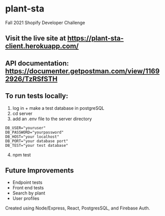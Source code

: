 # plant-sta
Fall 2021 Shopify Developer Challenge

## Visit the live site at https://plant-sta-client.herokuapp.com/

## API documentation: https://documenter.getpostman.com/view/11692926/TzRSfSTH

## To run tests locally: 

1. log in + make a test database in postgreSQL
2. cd server
3. add an .env file to the server directory
```
DB_USER="youruser"
DB_PASSWORD="yourpassword"
DB_HOST="your localhost"
DB_PORT="your database port"
DB_TEST="your test database"
 ``` 
 4. npm test


## Future Improvements

- Endpoint tests
- Front end tests
- Search by plant
- User profiles

Created using Node/Express, React, PostgresSQL, and Firebase Auth. 
